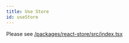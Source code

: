 ```yaml
---
title: Use Store
id: useStore
---
```


Please see [/packages/react-store/src/index.tsx](https://github.com/tanstack/store/tree/main/packages/react-store/src/index.tsx)
